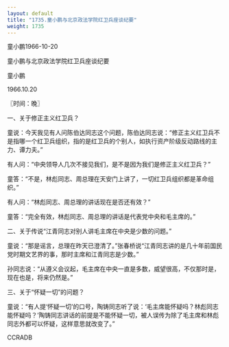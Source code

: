 ```yaml
---
layout: default
title: "1735.童小鹏与北京政法学院红卫兵座谈纪要"
weight: 1735
---
```


童小鹏1966-10-20

童小鹏与北京政法学院红卫兵座谈纪要

童小鹏

1966.10.20

〖时间：晚〗

一、关于修正主义红卫兵？

童说：今天我见有人问陈伯达同志这个问题，陈伯达同志说：“修正主义红卫兵不是指哪一个红卫兵组织，指的是红卫兵的个别人，如执行资产阶级反动路线的主力、谭力夫。”

有人问：“中央领导人几次不接见我们，是不是因为我们是修正主义红卫兵？”

童答：“不是，林彪同志、周总理在天安门上讲了，一切红卫兵组织都是革命组织。”

有人问：“林彪同志、周总理的讲话现在是否还有效？”

童答：“完全有效，林彪同志、周总理的讲话是代表党中央和毛主席的。”

二、关于传说“江青同志对别人讲毛主席在中央是少数的问题。”

童说：“那是谣言，总理在昨天已澄清了。”张春桥说“江青同志讲的是几十年前国民党时期文艺界的事，那时主席和江青同志是少数。”

孙同志说：“从遵义会议起，毛主席在中央一直是多数，威望很高，不仅那时是，现在也是，将来仍然是。”

三、关于“怀疑一切”的问题？

童说：“有人提‘怀疑一切’的口号，陶铸同志听了说：‘毛主席能怀疑吗？林彪同志能怀疑吗？’陶铸同志讲话的前提是不能怀疑一切，被人误传为除了毛主席和林彪同志外都可以怀疑，这样意思就改变了。”

CCRADB

